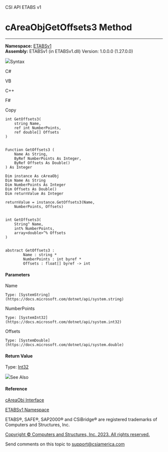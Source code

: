 ﻿

CSI API ETABS v1

# cAreaObjGetOffsets3 Method  
  
---  
  
**Namespace:** [ETABSv1](2780f1b8-2033-5289-2298-1cdb2a7508d9.htm)  
**Assembly:** ETABSv1 (in ETABSv1.dll) Version: 1.0.0.0 (1.27.0.0)

![](../icons/SectionExpanded.png)Syntax

C#

VB

C++

F#

Copy

    
    
    int GetOffsets3(
    	string Name,
    	ref int NumberPoints,
    	ref double[] Offsets
    )
    
    
    Function GetOffsets3 ( 
    	Name As String,
    	ByRef NumberPoints As Integer,
    	ByRef Offsets As Double()
    ) As Integer
    
    Dim instance As cAreaObj
    Dim Name As String
    Dim NumberPoints As Integer
    Dim Offsets As Double()
    Dim returnValue As Integer
    
    returnValue = instance.GetOffsets3(Name, 
    	NumberPoints, Offsets)
    
    
    int GetOffsets3(
    	String^ Name, 
    	int% NumberPoints, 
    	array<double>^% Offsets
    )
    
    
    abstract GetOffsets3 : 
            Name : string * 
            NumberPoints : int byref * 
            Offsets : float[] byref -> int 
    

#### Parameters

Name

    Type: [SystemString](https://docs.microsoft.com/dotnet/api/system.string)  

NumberPoints

    Type: [SystemInt32](https://docs.microsoft.com/dotnet/api/system.int32)  

Offsets

    Type: [SystemDouble](https://docs.microsoft.com/dotnet/api/system.double)  

#### Return Value

Type: [Int32](https://docs.microsoft.com/dotnet/api/system.int32)

![](../icons/SectionExpanded.png)See Also

#### Reference

[cAreaObj Interface](2cda9b42-232e-6821-8caa-dc87fd84fed0.htm)

[ETABSv1 Namespace](2780f1b8-2033-5289-2298-1cdb2a7508d9.htm)

ETABS®, SAFE®, SAP2000® and CSiBridge® are registered trademarks of Computers
and Structures, Inc.  

[Copyright © Computers and Structures, Inc. 2023. All rights
reserved.](http://www.csiamerica.com)

Send comments on this topic to
[support@csiamerica.com](mailto:support%40csiamerica.com?Subject=CSI%20API%20ETABS%20v1)

